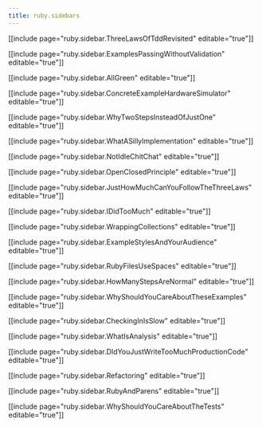 ```yaml
---
title: ruby.sidebars
---
```

[[include page="ruby.sidebar.ThreeLawsOfTddRevisited" editable="true"]]

[[include page="ruby.sidebar.ExamplesPassingWithoutValidation" editable="true"]]

[[include page="ruby.sidebar.AllGreen" editable="true"]]

[[include page="ruby.sidebar.ConcreteExampleHardwareSimulator" editable="true"]]

[[include page="ruby.sidebar.WhyTwoStepsInsteadOfJustOne" editable="true"]]

[[include page="ruby.sidebar.WhatASillyImplementation" editable="true"]]

[[include page="ruby.sidebar.NotIdleChitChat" editable="true"]]

[[include page="ruby.sidebar.OpenClosedPrinciple" editable="true"]]

[[include page="ruby.sidebar.JustHowMuchCanYouFollowTheThreeLaws" editable="true"]]

[[include page="ruby.sidebar.IDidTooMuch" editable="true"]]

[[include page="ruby.sidebar.WrappingCollections" editable="true"]]

[[include page="ruby.sidebar.ExampleStylesAndYourAudience" editable="true"]]

[[include page="ruby.sidebar.RubyFilesUseSpaces" editable="true"]]

[[include page="ruby.sidebar.HowManyStepsAreNormal" editable="true"]]

[[include page="ruby.sidebar.WhyShouldYouCareAboutTheseExamples" editable="true"]]

[[include page="ruby.sidebar.CheckingInIsSlow" editable="true"]]

[[include page="ruby.sidebar.WhatIsAnalysis" editable="true"]]

[[include page="ruby.sidebar.DIdYouJustWriteTooMuchProductionCode" editable="true"]]

[[include page="ruby.sidebar.Refactoring" editable="true"]]

[[include page="ruby.sidebar.RubyAndParens" editable="true"]]

[[include page="ruby.sidebar.WhyShouldYouCareAboutTheTests" editable="true"]]